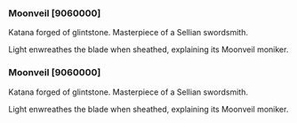 ### Moonveil [9060000]

Katana forged of glintstone. Masterpiece of a Sellian swordsmith.

Light enwreathes the blade when sheathed, explaining its Moonveil moniker.### Moonveil [9060000]

Katana forged of glintstone. Masterpiece of a Sellian swordsmith.

Light enwreathes the blade when sheathed, explaining its Moonveil moniker.